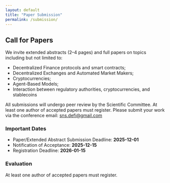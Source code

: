 ```yaml
---
layout: default
title: "Paper Submission"
permalink: /submission/
---
```


<h2 class="section-title">Call for Papers</h2>
<p>We invite extended abstracts (2–4 pages) and full papers on topics including but not limited to:
<ul>
  <li>Decentralized Finance protocols and smart contracts;</li>
  <li>Decentralized Exchanges and Automated Market Makers;</li>
  <li>Cryptocurrencies;</li>
  <li>Agent-Based Models;</li>
  <li>Interaction between regulatory authorities, cryptocurrencies, and stablecoins</li>
</ul>
<p> All submissions will undergo peer review by the Scientific Committee. At least one author of accepted papers must register. Please submit your work via the conference email: <a href="mailto:sns.defi@gmail.com">sns.defi@gmail.com</a>

<h3>Important Dates</h3>
<ul>
  <li>Paper/Extended Abstract Submission Deadline: <strong>2025-12-01</strong></li>
  <li>Notification of Acceptance: <strong>2025-12-15</strong></li>
  <li>Registration Deadline: <strong>2026-01-15</strong></li>
  <!--<li><strong>Submission site:</strong> <a href="#" target="_blank" rel="noopener">EasyChair (coming soon)</a></li>-->
</ul>

<!--
<h3>Templates</h3>
<ul>
  <li><a href="#" download>LaTeX Template (coming soon)</a></li>
  <li><a href="#" download>Word Template (coming soon)</a></li>
</ul>
-->

<h3>Evaluation</h3>
<p> At least one author of accepted papers must register.</p>
